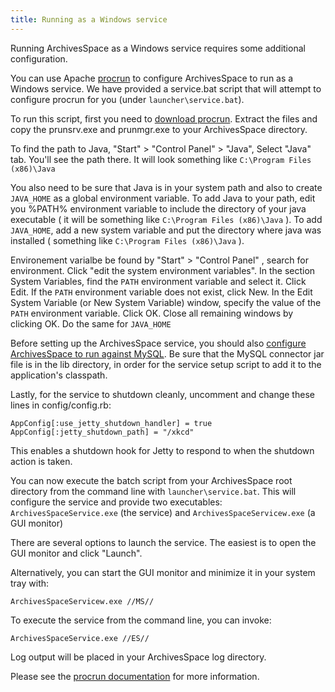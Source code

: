 ```yaml
---
title: Running as a Windows service
---
```


Running ArchivesSpace as a Windows service requires some additional configuration.

You can use Apache [procrun](http://commons.apache.org/proper/commons-daemon/procrun.html) to configure ArchivesSpace to run as a Windows service. We have provided a service.bat script that will attempt to configure procrun for you (under `launcher\service.bat`).

To run this script, first you need to [download procrun](http://www.apache.org/dist/commons/daemon/binaries/windows/).
Extract the files and copy the prunsrv.exe and prunmgr.exe to your ArchivesSpace directory.

To find the path to Java, "Start" > "Control Panel" > "Java", Select "Java" tab. You'll see the path there. It will look something like `C:\Program Files (x86)\Java`

You also need to be sure that Java is in your system path and also to create `JAVA_HOME` as a global environment variable.
To add Java to your path, edit you %PATH% environment variable to include the directory of your java executable ( it will be something like `C:\Program Files (x86)\Java` ). To add `JAVA_HOME`, add a new system variable and put the directory where java was installed ( something like `C:\Program Files (x86)\Java` ).

Environement varialbe be found by "Start" > "Control Panel" , search for environment. Click "edit the system environment variables". In the section System Variables, find the `PATH` environment variable and select it. Click Edit. If the `PATH` environment variable does not exist, click New. In the Edit System Variable (or New System Variable) window, specify the value of the `PATH` environment variable. Click OK. Close all remaining windows by clicking OK. Do the same for `JAVA_HOME`

Before setting up the ArchivesSpace service, you should also [configure ArchivesSpace to run against MySQL](/provisioning/mysql).
Be sure that the MySQL connector jar file is in the lib directory, in order for
the service setup script to add it to the application's classpath.

Lastly, for the service to shutdown cleanly, uncomment and change these lines in
config/config.rb:

    AppConfig[:use_jetty_shutdown_handler] = true
    AppConfig[:jetty_shutdown_path] = "/xkcd"

This enables a shutdown hook for Jetty to respond to when the shutdown action
is taken.

You can now execute the batch script from your ArchivesSpace root directory from
the command line with `launcher\service.bat`. This will configure the service and
provide two executables: `ArchivesSpaceService.exe` (the service) and
`ArchivesSpaceServicew.exe` (a GUI monitor)

There are several options to launch the service. The easiest is to open the GUI
monitor and click "Launch".

Alternatively, you can start the GUI monitor and minimize it in your
system tray with:

    ArchivesSpaceServicew.exe //MS//

To execute the service from the command line, you can invoke:

    ArchivesSpaceService.exe //ES//

Log output will be placed in your ArchivesSpace log directory.

Please see the [procrun
documentation](http://commons.apache.org/proper/commons-daemon/procrun.html)
for more information.

